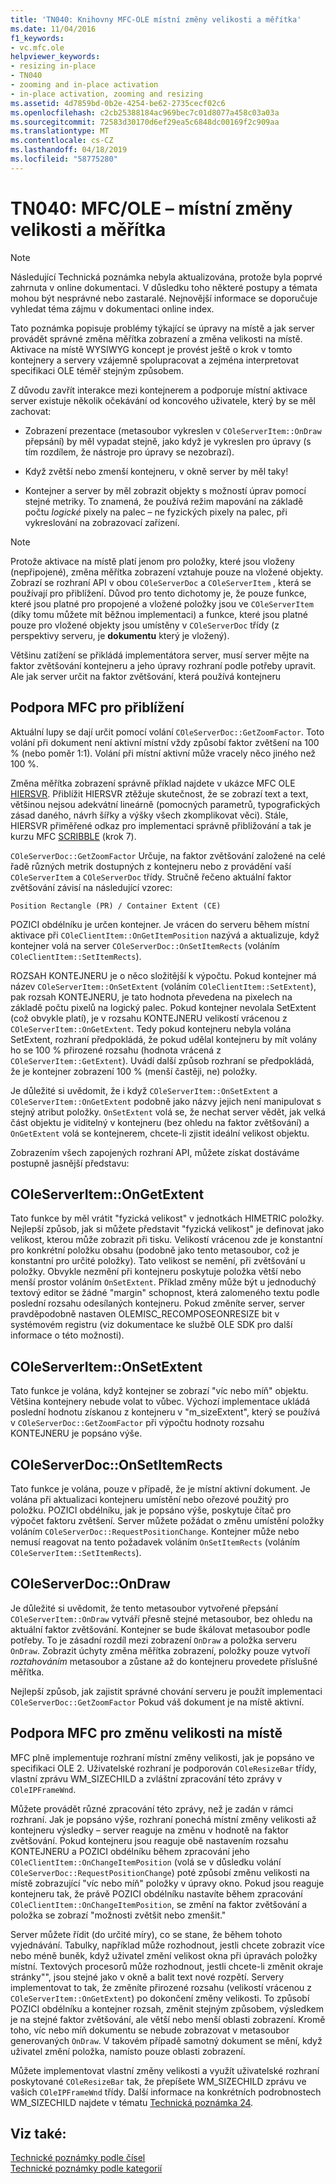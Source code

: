 ```yaml
---
title: 'TN040: Knihovny MFC-OLE místní změny velikosti a měřítka'
ms.date: 11/04/2016
f1_keywords:
- vc.mfc.ole
helpviewer_keywords:
- resizing in-place
- TN040
- zooming and in-place activation
- in-place activation, zooming and resizing
ms.assetid: 4d7859bd-0b2e-4254-be62-2735cecf02c6
ms.openlocfilehash: c2cb25388184ac969bec7c01d8077a458c03a03a
ms.sourcegitcommit: 72583d30170d6ef29ea5c6848dc00169f2c909aa
ms.translationtype: MT
ms.contentlocale: cs-CZ
ms.lasthandoff: 04/18/2019
ms.locfileid: "58775280"
---
```

# <a name="tn040-mfcole-in-place-resizing-and-zooming"></a>TN040: MFC/OLE – místní změny velikosti a měřítka

> [!NOTE]
>  Následující Technická poznámka nebyla aktualizována, protože byla poprvé zahrnuta v online dokumentaci. V důsledku toho některé postupy a témata mohou být nesprávné nebo zastaralé. Nejnovější informace se doporučuje vyhledat téma zájmu v dokumentaci online index.

Tato poznámka popisuje problémy týkající se úpravy na místě a jak server provádět správné změna měřítka zobrazení a změna velikosti na místě. Aktivace na místě WYSIWYG koncept je provést ještě o krok v tomto kontejnery a servery vzájemně spolupracovat a zejména interpretovat specifikaci OLE téměř stejným způsobem.

Z důvodu zavřít interakce mezi kontejnerem a podporuje místní aktivace server existuje několik očekávání od koncového uživatele, který by se měl zachovat:

- Zobrazení prezentace (metasoubor vykreslen v `COleServerItem::OnDraw` přepsání) by měl vypadat stejně, jako když je vykreslen pro úpravy (s tím rozdílem, že nástroje pro úpravy se nezobrazí).

- Když zvětší nebo zmenší kontejneru, v okně server by měl taky!

- Kontejner a server by měl zobrazit objekty s možností úprav pomocí stejné metriky. To znamená, že používá režim mapování na základě počtu *logické* pixely na palec – ne fyzických pixely na palec, při vykreslování na zobrazovací zařízení.

> [!NOTE]
>  Protože aktivace na místě platí jenom pro položky, které jsou vloženy (nepřipojené), změna měřítka zobrazení vztahuje pouze na vložené objekty. Zobrazí se rozhraní API v obou `COleServerDoc` a `COleServerItem` , která se používají pro přiblížení. Důvod pro tento dichotomy je, že pouze funkce, které jsou platné pro propojené a vložené položky jsou ve `COleServerItem` (díky tomu můžete mít běžnou implementaci) a funkce, které jsou platné pouze pro vložené objekty jsou umístěny v `COleServerDoc` třídy (z perspektivy serveru, je **dokumentu** který je vložený).

Většinu zatížení se přikládá implementátora server, musí server mějte na faktor zvětšování kontejneru a jeho úpravy rozhraní podle potřeby upravit. Ale jak server určit na faktor zvětšování, která používá kontejneru

## <a name="mfc-support-for-zooming"></a>Podpora MFC pro přiblížení

Aktuální lupy se dají určit pomocí volání `COleServerDoc::GetZoomFactor`. Toto volání při dokument není aktivní místní vždy způsobí faktor zvětšení na 100 % (nebo poměr 1:1). Volání při místní aktivní může vracely něco jiného než 100 %.

Změna měřítka zobrazení správně příklad najdete v ukázce MFC OLE [HIERSVR](../overview/visual-cpp-samples.md). Přiblížit HIERSVR ztěžuje skutečnost, že se zobrazí text a text, většinou nejsou adekvátní lineárně (pomocných parametrů, typografických zásad daného, návrh šířky a výšky všech zkomplikovat věci). Stále, HIERSVR přiměřené odkaz pro implementaci správně přibližování a tak je kurzu MFC [SCRIBBLE](../overview/visual-cpp-samples.md) (krok 7).

`COleServerDoc::GetZoomFactor` Určuje, na faktor zvětšování založené na celé řadě různých metrik dostupných z kontejneru nebo z provádění vaší `COleServerItem` a `COleServerDoc` třídy. Stručně řečeno aktuální faktor zvětšování závisí na následující vzorec:

```
Position Rectangle (PR) / Container Extent (CE)
```

POZICI obdélníku je určen kontejner. Je vrácen do serveru během místní aktivace při `COleClientItem::OnGetItemPosition` nazývá a aktualizuje, když kontejner volá na server `COleServerDoc::OnSetItemRects` (voláním `COleClientItem::SetItemRects`).

ROZSAH KONTEJNERU je o něco složitější k výpočtu. Pokud kontejner má název `COleServerItem::OnSetExtent` (voláním `COleClientItem::SetExtent`), pak rozsah KONTEJNERU, je tato hodnota převedena na pixelech na základě počtu pixelů na logický palec. Pokud kontejner nevolala SetExtent (což obvykle platí), je v rozsahu KONTEJNERU velikostí vrácenou z `COleServerItem::OnGetExtent`. Tedy pokud kontejneru nebyla volána SetExtent, rozhraní předpokládá, že pokud udělal kontejneru by mít volány ho se 100 % přirozené rozsahu (hodnota vrácená z `COleServerItem::GetExtent`). Uvádí další způsob rozhraní se předpokládá, že je kontejner zobrazení 100 % (menší častěji, ne) položky.

Je důležité si uvědomit, že i když `COleServerItem::OnSetExtent` a `COleServerItem::OnGetExtent` podobně jako názvy jejich není manipulovat s stejný atribut položky. `OnSetExtent` volá se, že nechat server vědět, jak velká část objektu je viditelný v kontejneru (bez ohledu na faktor zvětšování) a `OnGetExtent` volá se kontejnerem, chcete-li zjistit ideální velikost objektu.

Zobrazením všech zapojených rozhraní API, můžete získat dostáváme postupně jasnější představu:

## <a name="coleserveritemongetextent"></a>COleServerItem::OnGetExtent

Tato funkce by měl vrátit "fyzická velikost" v jednotkách HIMETRIC položky. Nejlepší způsob, jak si můžete představit "fyzická velikost" je definovat jako velikost, kterou může zobrazit při tisku. Velikostí vrácenou zde je konstantní pro konkrétní položku obsahu (podobně jako tento metasoubor, což je konstantní pro určité položky). Tato velikost se nemění, při zvětšování u položky. Obvykle nezmění při kontejneru poskytuje položka větší nebo menší prostor voláním `OnSetExtent`. Příklad změny může být u jednoduchý textový editor se žádné "margin" schopnost, která zalomeného textu podle poslední rozsahu odesílaných kontejneru. Pokud změníte server, server pravděpodobně nastaven OLEMISC_RECOMPOSEONRESIZE bit v systémovém registru (viz dokumentace ke službě OLE SDK pro další informace o této možnosti).

## <a name="coleserveritemonsetextent"></a>COleServerItem::OnSetExtent

Tato funkce je volána, když kontejner se zobrazí "víc nebo míň" objektu. Většina kontejnery nebude volat to vůbec. Výchozí implementace ukládá poslední hodnotu získanou z kontejneru v "m_sizeExtent", který se používá v `COleServerDoc::GetZoomFactor` při výpočtu hodnoty rozsahu KONTEJNERU je popsáno výše.

## <a name="coleserverdoconsetitemrects"></a>COleServerDoc::OnSetItemRects

Tato funkce je volána, pouze v případě, že je místní aktivní dokument. Je volána při aktualizaci kontejneru umístění nebo ořezové použitý pro položku. POZICI obdélníku, jak je popsáno výše, poskytuje čítač pro výpočet faktoru zvětšení. Server můžete požádat o změnu umístění položky voláním `COleServerDoc::RequestPositionChange`. Kontejner může nebo nemusí reagovat na tento požadavek voláním `OnSetItemRects` (voláním `COleServerItem::SetItemRects`).

## <a name="coleserverdocondraw"></a>COleServerDoc::OnDraw

Je důležité si uvědomit, že tento metasoubor vytvořené přepsání `COleServerItem::OnDraw` vytváří přesně stejné metasoubor, bez ohledu na aktuální faktor zvětšování. Kontejner se bude škálovat metasoubor podle potřeby. To je zásadní rozdíl mezi zobrazení `OnDraw` a položka serveru `OnDraw`. Zobrazit úchyty změna měřítka zobrazení, položky pouze vytvoří *roztahováním* metasoubor a zůstane až do kontejneru provedete příslušné měřítka.

Nejlepší způsob, jak zajistit správné chování serveru je použít implementaci `COleServerDoc::GetZoomFactor` Pokud váš dokument je na místě aktivní.

## <a name="mfc-support-for-in-place-resizing"></a>Podpora MFC pro změnu velikosti na místě

MFC plně implementuje rozhraní místní změny velikosti, jak je popsáno ve specifikaci OLE 2. Uživatelské rozhraní je podporován `COleResizeBar` třídy, vlastní zprávu WM_SIZECHILD a zvláštní zpracování této zprávy v `COleIPFrameWnd`.

Můžete provádět různé zpracování této zprávy, než je zadán v rámci rozhraní. Jak je popsáno výše, rozhraní ponechá místní změny velikosti až kontejneru výsledky – server reaguje na změnu v hodnotě na faktor zvětšování. Pokud kontejneru jsou reaguje obě nastavením rozsahu KONTEJNERU a POZICI obdélníku během zpracování jeho `COleClientItem::OnChangeItemPosition` (volá se v důsledku volání `COleServerDoc::RequestPositionChange`) poté způsobí změnu velikosti na místě zobrazující "víc nebo míň" položky v úpravy okno. Pokud jsou reaguje kontejneru tak, že právě POZICI obdélníku nastavíte během zpracování `COleClientItem::OnChangeItemPosition`, se změní na faktor zvětšování a položka se zobrazí "možnosti zvětšit nebo zmenšit."

Server můžete řídit (do určité míry), co se stane, že během tohoto vyjednávání. Tabulky, například může rozhodnout, jestli chcete zobrazit více nebo méně buněk, když uživatel změní velikost okna při úpravách položky místní. Textových procesorů může rozhodnout, jestli chcete-li změnit okraje stránky"", jsou stejné jako v okně a balit text nové rozpětí. Servery implementovat to tak, že změníte přirozené rozsahu (velikostí vrácenou z `COleServerItem::OnGetExtent`) po dokončení změny velikosti. To způsobí POZICI obdélníku a kontejner rozsah, změnit stejným způsobem, výsledkem je na stejné faktor zvětšování, ale větší nebo menší oblasti zobrazení. Kromě toho, víc nebo míň dokumentu se nebude zobrazovat v metasoubor generovaných `OnDraw`. V takovém případě samotný dokument se mění, když uživatel změní položka, namísto pouze oblasti zobrazení.

Můžete implementovat vlastní změny velikosti a využít uživatelské rozhraní poskytované `COleResizeBar` tak, že přepíšete WM_SIZECHILD zprávu ve vašich `COleIPFrameWnd` třídy. Další informace na konkrétních podrobnostech WM_SIZECHILD najdete v tématu [Technická poznámka 24](../mfc/tn024-mfc-defined-messages-and-resources.md).

## <a name="see-also"></a>Viz také:

[Technické poznámky podle čísel](../mfc/technical-notes-by-number.md)<br/>
[Technické poznámky podle kategorií](../mfc/technical-notes-by-category.md)

